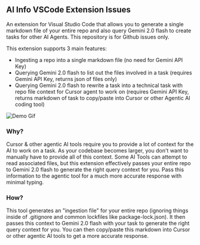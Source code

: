 ## AI Info VSCode Extension Issues

An extension for Visual Studio Code that allows you to generate a single markdown file of your entire repo and also query Gemini 2.0 flash to create tasks for other AI Agents. This repository is for Github issues only.

This extension supports 3 main features:

- Ingesting a repo into a single markdown file (no need for Gemini API Key)
- Querying Gemini 2.0 flash to list out the files involved in a task (requires Gemini API Key, returns json of files only)
- Querying Gemini 2.0 flash to rewrite a task into a technical task with repo file context for Cursor agent to work on (requires Gemini API Key, returns markdown of task to copy/paste into Cursor or other Agentic AI coding tool)

![Demo Gif](./aiinfopanelreadme.gif)

### Why?

Cursor & other agentic AI tools require you to provide a lot of context for the AI to work on a task. As your codebase becomes larger, you don't want to manually have to provide all of this context. Some AI Tools can attempt to read associated files, but this extension effectively passes your entire repo to Gemini 2.0 flash to generate the right query context for you. Pass this information to the agentic tool for a much more accurate response with minimal typing.

### How?

This tool generates an "ingestion file" for your entire repo (ignoring things inside of .gitignore and common lockfiles like package-lock.json). It then passes this context to Gemini 2.0 flash with your task to generate the right query context for you. You can then copy/paste this markdown into Cursor or other agentic AI tools to get a more accurate response.
